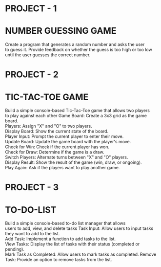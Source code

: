 # PROJECT - 1
# NUMBER GUESSING GAME 
Create a program that generates a random number and asks the user  
to guess it. Provide feedback on whether the guess is too high or too low  
until the user guesses the correct number.

# PROJECT - 2
# TIC-TAC-TOE GAME 
Build a simple console-based Tic-Tac-Toe game that allows two players  
to play against each other 
 Game Board: Create a 3x3 grid as the game board.  
 Players: Assign "X" and "O" to two players.  
 Display Board: Show the current state of the board.  
 Player Input: Prompt the current player to enter their move.  
 Update Board: Update the game board with the player's move.  
 Check for Win: Check if the current player has won.  
 Check for Draw: Determine if the game is a draw.  
 Switch Players: Alternate turns between "X" and "O" players.  
 Display Result: Show the result of the game (win, draw, or ongoing).  
 Play Again: Ask if the players want to play another game.

# PROJECT - 3
# TO-DO-LIST 
Build a simple console-based to-do list manager that allows  
users to add, view, and delete tasks 
 Task Input: Allow users to input tasks they want to add to the list.  
 Add Task: Implement a function to add tasks to the list.  
 View Tasks: Display the list of tasks with their status (completed or  
 pending).  
 Mark Task as Completed: Allow users to mark tasks as completed. 
 Remove Task: Provide an option to remove tasks from the list.
